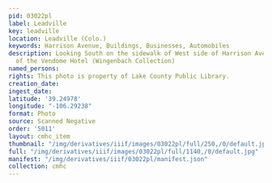```yaml
---
pid: 03022pl
label: Leadville
key: leadville
location: Leadville (Colo.)
keywords: Harrison Avenue, Buildings, Businesses, Automobiles
description: Looking South on the sidewalk of West side of Harrison Avenue in front
  of the Vendome Hotel (Wingenbach Collection)
named_persons: 
rights: This photo is property of Lake County Public Library.
creation_date: 
ingest_date: 
latitude: '39.24978'
longitude: "-106.29238"
format: Photo
source: Scanned Negative
order: '5011'
layout: cmhc_item
thumbnail: "/img/derivatives/iiif/images/03022pl/full/250,/0/default.jpg"
full: "/img/derivatives/iiif/images/03022pl/full/1140,/0/default.jpg"
manifest: "/img/derivatives/iiif/03022pl/manifest.json"
collection: cmhc
---
```

